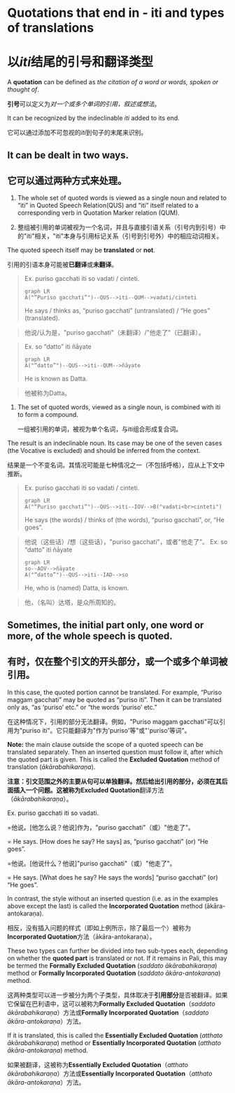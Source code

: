 # Quotations that end in - iti and types of translations
# 以*iti*结尾的引号和翻译类型

A **quotation** can be defined as *the citation of a word or words, spoken or thought of*.

**引号**可以定义为*对一个或多个单词的引用，叙述或想法*。

It can be recognized by the indeclinable *iti* added to its end.

它可以通过添加不可忽视的*iti*到句子的末尾来识别。

## It can be dealt in two ways.

## 它可以通过两种方式来处理。

1. The whole set of quoted words is viewed as a single noun and related to “iti” in Quoted Speech Relation(QUS) and “iti” itself related to a corresponding verb in Quotation Marker relation (QUM).

1. 整组被引用的单词被视为一个名词，并且与直接引语关系（引号内到引号）中的"iti"相关，"iti"本身与引用标记关系（引号到引号外）中的相应动词相关。

The quoted speech itself may be **translated** or
**not**.

引用的引语本身可能被**已翻译**或**未翻译**。

>Ex. puriso gacchati iti so vadati / cinteti.
>```mermaid
>graph LR
>A("“Puriso gacchati”")--QUS-->iti--QUM-->vadati/cinteti
>```
>He says / thinks as, “puriso gacchati” (untranslated) / “He goes” (translated).

>他说/认为是，"puriso gacchati"（未翻译）/"他走了"（已翻译）。

>Ex. so “datto” iti ñāyate
>```mermaid
>graph LR
>A("“datto”")--QUS-->iti--QUM-->ñāyate
>```
>He is known as Datta.

>他被称为Datta。

1. The set of quoted words, viewed as a single noun, is combined with iti to form a compound.
   
   一组被引用的单词，被视为单个名词，与iti组合形成复合词。

The result is an indeclinable noun. Its case may be one of the seven cases (the Vocative is excluded) and should be inferred from the context.

结果是一个不变名词。其情况可能是七种情况之一（不包括呼格），应从上下文中推断。

>Ex. puriso gacchati iti so vadati / cinteti.
>```mermaid
>graph LR
>A("“Puriso gacchati”")--QUS-->iti--IOV-->B("vadati<br>cinteti")
>```
>He says (the words) / thinks of (the words), “puriso gacchati”, or, “He goes”.

>他说（这些话）/想（这些话），"puriso gacchati"，或者"他走了"。
>Ex. so “datto” iti ñāyate
>```mermaid
>graph LR
>so--AOV-->ñāyate
>A("“datto”")--QUS-->iti--IAD-->so
>```
>He, who is (named) Datta, is known.

>他，（名叫）达塔，是众所周知的。

## Sometimes, the initial part only, one word or more, of the whole speech is quoted.
## 有时，仅在整个引文的开头部分，或一个或多个单词被引用。
In this case, the quoted portion cannot be translated. 
For example, “Puriso maggam gacchati” may be quoted as “puriso iti”.
Then it can be translated only as, “as ‘puriso’ etc.” or “the words ‘puriso’ etc.”

在这种情况下，引用的部分无法翻译。例如，"Puriso maggam gacchati"可以引用为"puriso iti"。它只能翻译为"作为'puriso'等"或"'puriso'等词"。

**Note:** the main clause outside the scope of a quoted speech can be translated separately.
Then an inserted question must follow it, after which the quoted part is given.
This is called the **Excluded Quotation** method of translation (*ākārabahikaraṇa*).

**注意：**引文范围之外的主要从句可以单独翻译。然后给出引用的部分，必须在其后面插入一个问题。这被称为**Excluded Quotation**翻译方法（*ākārabahikaraṇa*）。

Ex. puriso gacchati iti so vadati.

=他说。[他怎么说？他说]作为，"puriso gacchati"（或）"他走了"。

= He says. [How does he say? He says] as, “puriso gacchati” (or) “He goes”.

=他说。[他说什么？他说]"puriso gacchati"（或）"他走了"。

= He says. [What does he say? He says the words] “puriso gacchati” (or) “He goes”.

In contrast, the style without an inserted question (i.e. as in the examples above
except the last) is called the **Incorporated Quotation** method (ākāra-antokaraṇa).

相反，没有插入问题的样式（即如上例所示，除了最后一个）被称为**Incorporated Quotation**方法（ākāra-antokaraṇa）。

These two types can further be divided into two sub-types each, depending on whether the **quoted part** is translated or not.
If it remains in Pali, this may be termed the **Formally Excluded Quotation** (*saddato ākārabahikaraṇa*) method or **Formally Incorporated Quotation** (*saddato ākāra-antokaraṇa*) method.

这两种类型可以进一步被分为两个子类型，具体取决于**引用部分**是否被翻译。如果它保留在巴利语中，这可以被称为**Formally Excluded Quotation**（*saddato ākārabahikaraṇa*）方法或**Formally Incorporated Quotation**（*saddato ākāra-antokaraṇa*）方法。

If it is translated, this is called the **Essentially Excluded Quotation** (*atthato
ākārabahikaraṇa*) method or **Essentially Incorporated Quotation** (*atthato ākāra-antokaraṇa*) method.

如果被翻译，这被称为**Essentially Excluded Quotation**（*atthato ākārabahikaraṇa*）方法或**Essentially Incorporated Quotation**（*atthato ākāra-antokaraṇa*）方法。